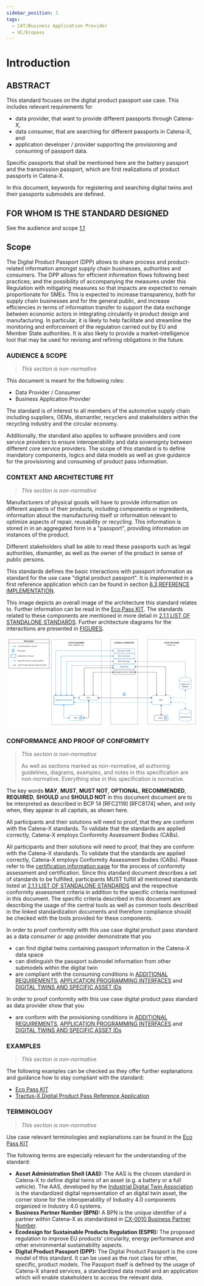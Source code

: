 ```yaml
---
sidebar_position: 1
tags:
  - CAT/Business Application Provider
  - UC/Ecopass
---
```


# Introduction

## ABSTRACT

This standard focuses on the digital product passport use case. This includes relevant requirements for

- data provider, that want to provide different passports through Catena-X,
- data consumer, that are searching for different passports in Catena-X, and
- application developer / provider supporting the provisioning and consuming of passport data.

Specific passports that shall be mentioned here are the battery passport and the transmission passport, which are first realizations of product passports in Catena-X.

In this document, keywords for registering and searching digital twins and their passports
submodels are defined.

## FOR WHOM IS THE STANDARD DESIGNED

See the audience and scope [1.1](#11-audience--scope)

## Scope

The Digital Product Passport (DPP) allows to share process and product-related information amongst supply chain businesses, authorities and consumers. The DPP allows for efficient information flows following best practices; and the possibility of accompanying the measures under this Regulation with mitigating measures so that impacts are expected to remain proportionate for SMEs. This is expected to increase transparency, both for supply chain businesses and for the general public, and increase efficiencies in terms of information transfer to support the data exchange between economic actors in integrating circularity in product design and manufacturing. In particular, it is likely to help facilitate and streamline the monitoring and enforcement of the regulation carried out by EU and Member State authorities. It is also likely to provide a market-intelligence tool that may be used for revising and refining obligations in the future.

### AUDIENCE & SCOPE

> *This section is non-normative*

This document is meant for the following roles:

- Data Provider / Consumer
- Business Application Provider

The standard is of interest to all members of the automotive supply chain including suppliers, OEMs, dismantler, recyclers and stakeholders within the recycling industry and the circular economy.

Additionally, the standard also applies to software providers and core service providers to ensure interoperability and data sovereignty between different core service providers. The scope of this standard is to define mandatory components, logics and data models as well as give guidance for the provisioning and consuming of product pass information.

### CONTEXT AND ARCHITECTURE FIT

> *This section is non-normative*

Manufacturers of physical goods will have to provide information on different aspects of their products, including components or ingredients, information about the manufacturing itself or information relevant to optimize aspects of repair, reusability or recycling.
This information is stored in in an aggregated form in a "passport", providing information on instances of the product.

Different stakeholders shall be able to read these passports such as legal authorities, dismantler,
as well as the owner of the product in sense of public persons.

This standards defines the basic interactions with passport information as standard for the
use case "digital product passport". It is implemented in a first reference application which
can be found in section [6.3 REFERENCE IMPLEMENTATION](#63-reference-implementations).

This image depicts an overall image of the architecture this standard relates to. Further information can be read in the [Eco Pass KIT](https://eclipse-tractusx.github.io/docs-kits/kits/Eco_Pass_KIT/page-adoption-view).
The standards related to these components are mentioned in more detail in
[2.1.1 LIST OF STANDALONE STANDARDS](#211-list-of-standalone-standards).
Further architecture diagrams for the interactions are presented in [FIGURES](#figures).

![Architectural Overview](./assets/img/digitalProductPassContext.jpg)

### CONFORMANCE AND PROOF OF CONFORMITY

> *This section is non-normative*
>
> As well as sections marked as non-normative, all authoring guidelines, diagrams, examples, and notes
> in this specification are non-normative. Everything else in this specification is normative.

The key words **MAY**, **MUST**, **MUST NOT**, **OPTIONAL**, **RECOMMENDED**, **REQUIRED**, **SHOULD**
and **SHOULD NOT** in this document document are to be interpreted as described in BCP 14 [RFC2119] [RFC8174]
when, and only when, they appear in all capitals, as shown here.

All participants and their solutions will need to proof, that they are conform with the Catena-X standards.
To validate that the standards are applied correctly, Catena-X employs Conformity Assessment Bodies (CABs).

All participants and their solutions will need to proof, that they are conform with the Catena-X standards.
To validate that the standards are applied correctly, Catena-X employs Conformity Assessment Bodies (CABs).
Please refer to the [certification information page](https://catena-x.net/en/catena-x-introduce-implement/certification) for the process of conformity assessment and certification.
Since this standard document describes a set of standards to be fulfilled, participants MUST fulfill all mentioned standards listed at [2.1.1 LIST OF STANDALONE STANDARDS](#211-list-of-standalone-standards) and the respective conformity assessment criteria in addition to the specific criteria mentioned in this document. The specific criteria described in this document are describing the usage of the central tools as well as common tools described in the linked standardization documents and therefore compliance should be checked with the tools provided for these components.

In order to proof conformity with this use case digital product pass standard as a
data consumer or app provider demonstrate that you

- can find digital twins containing passport information in the Catena-X data space
- can distinguish the passport submodel information from other submodels within the digital twin
- are compliant with the consuming conditions in [ADDITIONAL REQUIREMENTS](#213-additional-requirements), [APPLICATION PROGRAMMING INTERFACES](#4-application-programming-interfaces) and [DIGITAL TWINS AND SPECIFIC ASSET IDs](#214-digital-twins-and-specific-asset-ids)

In order to proof conformity with this use case digital product pass standard as data provider show that you

- are conform with the provisioning conditions in [ADDITIONAL REQUIREMENTS](#213-additional-requirements), [APPLICATION PROGRAMMING INTERFACES](#4-application-programming-interfaces) and [DIGITAL TWINS AND SPECIFIC ASSET IDs](#214-digital-twins-and-specific-asset-ids)

### EXAMPLES

> *This section is non-normative*

The following examples can be checked as they offer further explanations and guidance how to stay compliant with the standard:

- [Eco Pass KIT](https://eclipse-tractusx.github.io/docs-kits/kits/Eco_Pass_KIT/page-adoption-view)
- [Tractus-X Digital Product Pass Reference Application](#63-reference-implementations)

### TERMINOLOGY

> *This section is non-normative*

Use case relevant terminologies and explanations can be found in the [Eco Pass KIT](https://eclipse-tractusx.github.io/docs-kits/kits/Eco_Pass_KIT/page-adoption-view)

The following terms are especially relevant for the understanding of the standard:

- **Asset Administration Shell (AAS):** The AAS is the chosen standard in Catena-X to define digital twins
  of an asset (e.g. a battery or a full vehicle). The AAS, developed by the [Industrial Digital Twin Association](https://industrialdigitaltwin.org/,) is the standardized digital representation of an digital twin asset, the corner stone for the interoperability of Industry 4.0 components organized in Industry 4.0 systems.
- **Business Partner Number (BPN):** A BPN is the unique identifier of a partner within Catena-X as standardized in [CX-0010 Business Partner Number](https://catena-x.net/fileadmin/user_upload/Standard-Bibliothek/Update_September23/CX-0010-BusinessPartnerNumber_v2.0.0.pdf).
- **Ecodesign for Sustainable Products Regulation (ESPR):** The proposed regulation to improve EU products’ circularity, energy performance and other environmental sustainability aspects.
- **Digital Product Passport (DPP):** The Digital Product Passport is the core model of this standard. It can be used as the root class for other, specific, product models. The Passport itself is defined by the usage of Catena-X shared services, a standardized data model and an application which will enable stakeholders to access the relevant data.
